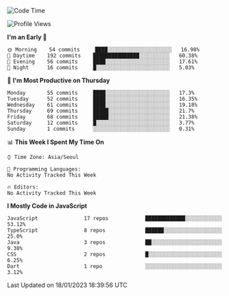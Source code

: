 <!--START_SECTION:waka-->
![Code Time](http://img.shields.io/badge/Code%20Time-4%2C402%20hrs%2045%20mins-blue)

![Profile Views](http://img.shields.io/badge/Profile%20Views-0-blue)

**I'm an Early 🐤** 

```text
🌞 Morning    54 commits     ████░░░░░░░░░░░░░░░░░░░░░   16.98% 
🌆 Daytime    192 commits    ███████████████░░░░░░░░░░   60.38% 
🌃 Evening    56 commits     ████░░░░░░░░░░░░░░░░░░░░░   17.61% 
🌙 Night      16 commits     █░░░░░░░░░░░░░░░░░░░░░░░░   5.03%

```
📅 **I'm Most Productive on Thursday** 

```text
Monday       55 commits     ████░░░░░░░░░░░░░░░░░░░░░   17.3% 
Tuesday      52 commits     ████░░░░░░░░░░░░░░░░░░░░░   16.35% 
Wednesday    61 commits     ████░░░░░░░░░░░░░░░░░░░░░   19.18% 
Thursday     69 commits     █████░░░░░░░░░░░░░░░░░░░░   21.7% 
Friday       68 commits     █████░░░░░░░░░░░░░░░░░░░░   21.38% 
Saturday     12 commits     █░░░░░░░░░░░░░░░░░░░░░░░░   3.77% 
Sunday       1 commits      ░░░░░░░░░░░░░░░░░░░░░░░░░   0.31%

```


📊 **This Week I Spent My Time On** 

```text
⌚︎ Time Zone: Asia/Seoul

💬 Programming Languages: 
No Activity Tracked This Week

🔥 Editors: 
No Activity Tracked This Week

```

**I Mostly Code in JavaScript** 

```text
JavaScript               17 repos            █████████████░░░░░░░░░░░░   53.12% 
TypeScript               8 repos             ██████░░░░░░░░░░░░░░░░░░░   25.0% 
Java                     3 repos             ██░░░░░░░░░░░░░░░░░░░░░░░   9.38% 
CSS                      2 repos             █░░░░░░░░░░░░░░░░░░░░░░░░   6.25% 
Dart                     1 repo              ░░░░░░░░░░░░░░░░░░░░░░░░░   3.12%

```



 Last Updated on 18/01/2023 18:39:56 UTC
<!--END_SECTION:waka-->

